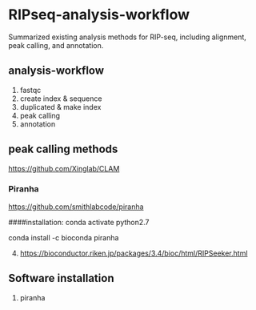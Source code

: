 # RIPseq-analysis-workflow
Summarized existing analysis methods for RIP-seq, including alignment, peak calling, and annotation.

## analysis-workflow
1. fastqc
2. create index & sequence
3. duplicated & make index
4. peak calling
5. annotation

## peak calling methods
https://github.com/Xinglab/CLAM

### Piranha
https://github.com/smithlabcode/piranha

####installation: 
conda activate python2.7

conda install -c bioconda piranha



4. https://bioconductor.riken.jp/packages/3.4/bioc/html/RIPSeeker.html

## Software installation
1. piranha

